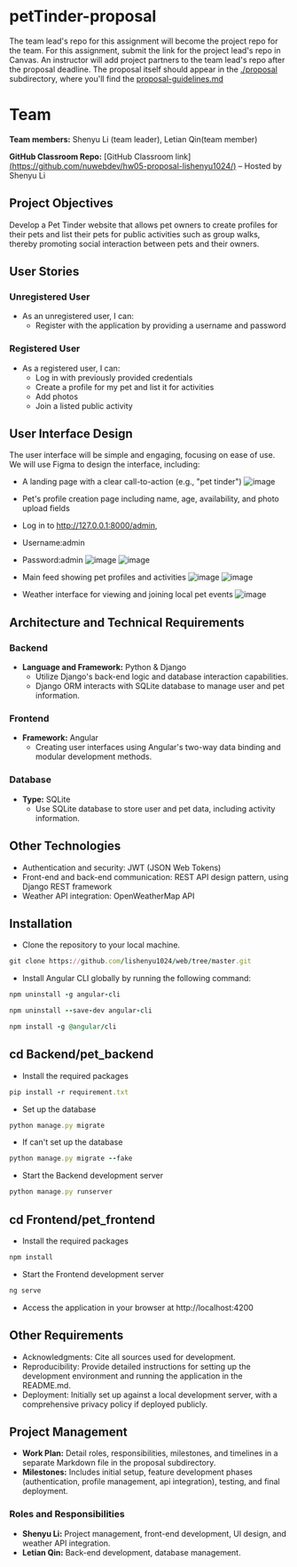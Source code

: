 # petTinder-proposal

The team lead's repo for this assignment will become the project repo for the team.
For this assignment, submit the link for the project lead's repo in Canvas.
An instructor will add project partners to the team lead's repo after the proposal deadline.
The proposal itself should appear in the [./proposal](proposal) subdirectory, 
where you'll find the [proposal-guidelines.md](proposal/proposal-guidelines.md) 

# Team

**Team members:** Shenyu Li (team leader), Letian Qin(team member)

**GitHub Classroom Repo:** [GitHub Classroom link][(https://github.com/nuwebdev/hw05-proposal-lishenyu1024/)](URL) – Hosted by Shenyu Li

## Project Objectives

Develop a Pet Tinder website that allows pet owners to create profiles for their pets and list their pets for public activities such as group walks, thereby promoting social interaction between pets and their owners.

## User Stories

### Unregistered User
- As an unregistered user, I can:
  - Register with the application by providing a username and password

### Registered User
- As a registered user, I can:
  - Log in with previously provided credentials
  - Create a profile for my pet and list it for activities
  - Add photos
  - Join a listed public activity

## User Interface Design

The user interface will be simple and engaging, focusing on ease of use. We will use Figma to design the interface, including:

- A landing page with a clear call-to-action (e.g., "pet tinder")
![image](https://raw.githubusercontent.com/lishenyu1024/pics/c44ee82982ac33506a03b4da696ee6a3a7b5dab3/readme/homepage.png)

- Pet's profile creation page including name, age, availability, and photo upload fields
- Log in to http://127.0.0.1:8000/admin,
- Username:admin
- Password:admin
![image](https://raw.githubusercontent.com/lishenyu1024/pics/c44ee82982ac33506a03b4da696ee6a3a7b5dab3/readme/addpet.png)
![image](https://raw.githubusercontent.com/lishenyu1024/pics/6e358ccca99016b6a86142c21a0e4094e1ffd95d/readme/adminpet.png)


- Main feed showing pet profiles and activities
![image](https://raw.githubusercontent.com/lishenyu1024/pics/c44ee82982ac33506a03b4da696ee6a3a7b5dab3/readme/profile.png)
![image](https://raw.githubusercontent.com/lishenyu1024/pics/c44ee82982ac33506a03b4da696ee6a3a7b5dab3/readme/activity.png)

- Weather interface for viewing and joining local pet events
![image](https://raw.githubusercontent.com/lishenyu1024/pics/6e358ccca99016b6a86142c21a0e4094e1ffd95d/readme/weather.png)

## Architecture and Technical Requirements

### Backend
- **Language and Framework:** Python & Django
  - Utilize Django's back-end logic and database interaction capabilities.
  - Django ORM interacts with SQLite database to manage user and pet information.

### Frontend
- **Framework:** Angular
  - Creating user interfaces using Angular's two-way data binding and modular development methods.

### Database
- **Type:** SQLite
  - Use SQLite database to store user and pet data, including activity information.

## Other Technologies

- Authentication and security: JWT (JSON Web Tokens)
- Front-end and back-end communication: REST API design pattern, using Django REST framework
- Weather API integration: OpenWeatherMap API

## Installation

 - Clone the repository to your local machine.
```rake
git clone https://github.com/lishenyu1024/web/tree/master.git
```
 - Install Angular CLI globally by running the following command:
```rake
npm uninstall -g angular-cli
```
```rake
npm uninstall --save-dev angular-cli
```
```rake
npm install -g @angular/cli
```
## cd Backend/pet_backend

- Install the required packages
```rake
pip install -r requirement.txt
```
- Set up the database
```rake
python manage.py migrate
```
- If can't set up the database
```rake
python manage.py migrate --fake
```
- Start the Backend development server
```rake
python manage.py runserver
```
## cd Frontend/pet_frontend

- Install the required packages
```rake
npm install
```
- Start the Frontend development server
```rake
ng serve
```
- Access the application in your browser at http://localhost:4200
  
## Other Requirements

- Acknowledgments: Cite all sources used for development.
- Reproducibility: Provide detailed instructions for setting up the development environment and running the application in the README.md.
- Deployment: Initially set up against a local development server, with a comprehensive privacy policy if deployed publicly.

## Project Management

- **Work Plan:** Detail roles, responsibilities, milestones, and timelines in a separate Markdown file in the proposal subdirectory.
- **Milestones:** Includes initial setup, feature development phases (authentication, profile management, api integration), testing, and final deployment.

### Roles and Responsibilities

- **Shenyu Li:** Project management, front-end development, UI design, and weather API integration.
- **Letian Qin:** Back-end development, database management.

